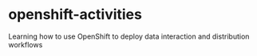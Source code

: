 # openshift-activities
Learning how to use OpenShift to deploy data interaction and distribution workflows
